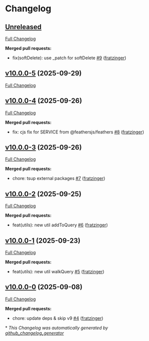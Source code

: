 # Changelog

## [Unreleased](https://github.com/feathersjs/feathers-utils/tree/HEAD)

[Full Changelog](https://github.com/feathersjs/feathers-utils/compare/v10.0.0-5...HEAD)

**Merged pull requests:**

- fix\(softDelete\): use \_patch for softDelete [\#9](https://github.com/feathersjs/feathers-utils/pull/9) ([fratzinger](https://github.com/fratzinger))

## [v10.0.0-5](https://github.com/feathersjs/feathers-utils/tree/v10.0.0-5) (2025-09-29)

[Full Changelog](https://github.com/feathersjs/feathers-utils/compare/v10.0.0-4...v10.0.0-5)

## [v10.0.0-4](https://github.com/feathersjs/feathers-utils/tree/v10.0.0-4) (2025-09-26)

[Full Changelog](https://github.com/feathersjs/feathers-utils/compare/v10.0.0-3...v10.0.0-4)

**Merged pull requests:**

- fix: cjs fix for SERVICE from @feathersjs/feathers [\#8](https://github.com/feathersjs/feathers-utils/pull/8) ([fratzinger](https://github.com/fratzinger))

## [v10.0.0-3](https://github.com/feathersjs/feathers-utils/tree/v10.0.0-3) (2025-09-26)

[Full Changelog](https://github.com/feathersjs/feathers-utils/compare/v10.0.0-2...v10.0.0-3)

**Merged pull requests:**

- chore: tsup external packages [\#7](https://github.com/feathersjs/feathers-utils/pull/7) ([fratzinger](https://github.com/fratzinger))

## [v10.0.0-2](https://github.com/feathersjs/feathers-utils/tree/v10.0.0-2) (2025-09-25)

[Full Changelog](https://github.com/feathersjs/feathers-utils/compare/v10.0.0-1...v10.0.0-2)

**Merged pull requests:**

- feat\(utils\): new util addToQuery [\#6](https://github.com/feathersjs/feathers-utils/pull/6) ([fratzinger](https://github.com/fratzinger))

## [v10.0.0-1](https://github.com/feathersjs/feathers-utils/tree/v10.0.0-1) (2025-09-23)

[Full Changelog](https://github.com/feathersjs/feathers-utils/compare/v10.0.0-0...v10.0.0-1)

**Merged pull requests:**

- feat\(utils\): new util walkQuery [\#5](https://github.com/feathersjs/feathers-utils/pull/5) ([fratzinger](https://github.com/fratzinger))

## [v10.0.0-0](https://github.com/feathersjs/feathers-utils/tree/v10.0.0-0) (2025-09-08)

[Full Changelog](https://github.com/feathersjs/feathers-utils/compare/1fae88209c16bda8b0cf58ddd8af6e24d4b5792b...v10.0.0-0)

**Merged pull requests:**

- chore: update deps & skip v9 [\#4](https://github.com/feathersjs/feathers-utils/pull/4) ([fratzinger](https://github.com/fratzinger))



\* *This Changelog was automatically generated by [github_changelog_generator](https://github.com/github-changelog-generator/github-changelog-generator)*
